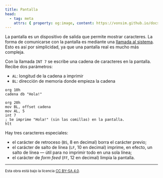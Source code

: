 ```yaml
---
title: Pantalla
head:
  - tag: meta
    attrs: { property: og:image, content: https://vonsim.github.io/docs/og/io/devices/screen.png }
---
```


La pantalla es un dispositivo de salida que permite mostrar caracteres. La forma de comunicarse con la pantalla es mediante una [llamada al sistema](/docs/cpu/#llamadas-al-sistema). Esto es así por simplicidad, ya que una pantalla real es mucho más compleja.

Con la llamada `INT 7` se escribe una cadena de caracteres en la pantalla. Recibe dos parámetros:

- `AL`: longitud de la cadena a imprimir
- `BL`: dirección de memoria donde empieza la cadena

```vonsim
org 10h
cadena db "Hola!"

org 20h
mov BL, offset cadena
mov AL, 5
int 7
; Se imprime "Hola!" (sin las comillas) en la pantalla.
hlt
```

Hay tres caracteres especiales:

- el carácter de retroceso (`BS`, 8 en decimal) borra el carácter previo;
- el carácter de salto de línea (`LF`, 10 en decimal) imprime, en efecto, un salto de línea — útil para no imprimir todo en una sola línea;
- el carácter de _form feed_ (`FF`, 12 en decimal) limpia la pantalla.

---

<small>Esta obra está bajo la licencia <a target="_blank" rel="license noopener noreferrer" href="http://creativecommons.org/licenses/by-sa/4.0/">CC BY-SA 4.0</a>.</small>
